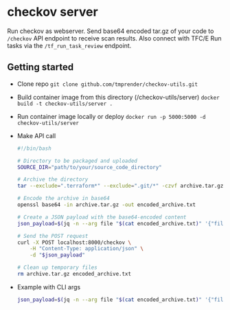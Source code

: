 # checkov server

Run checkov as webserver. Send base64 encoded tar.gz of your code to `/checkov` API endpoint to receive scan results. Also connect with TFC/E Run tasks via the `/tf_run_task_review` endpoint.

## Getting started

- Clone repo
	`git clone github.com/tmprender/checkov-utils.git`

- Build container image from this directory (/checkov-utils/server)
	`docker build -t checkov-utils/server .`

- Run container image locally or deploy
	`docker run -p 5000:5000 -d checkov-utils/server`

- Make API call
	```sh
	#!/bin/bash

	# Directory to be packaged and uploaded
	SOURCE_DIR="path/to/your/source_code_directory"

	# Archive the directory
	tar --exclude=".terraform*" --exclude=".git/*" -czvf archive.tar.gz $SOURCE_DIR

	# Encode the archive in base64
	openssl base64 -in archive.tar.gz -out encoded_archive.txt

	# Create a JSON payload with the base64-encoded content
	json_payload=$(jq -n --arg file "$(cat encoded_archive.txt)" '{"file": $file, "flags": []}')

	# Send the POST request
	curl -X POST localhost:8000/checkov \
		-H "Content-Type: application/json" \
		-d "$json_payload"

	# Clean up temporary files
	rm archive.tar.gz encoded_archive.txt


- Example with CLI args
	```sh
	json_payload=$(jq -n --arg file "$(cat encoded_archive.txt)" '{"file": $file, "flags":["--check", "CKV_SECRET_6"]}')
